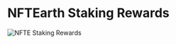 # NFTEarth Staking Rewards

![NFTE Staking Rewards](https://github.com/NFTEarth/staking-interface/assets/29180454/6713ff95-7665-497b-b0b6-8a1ed8b1f984)
